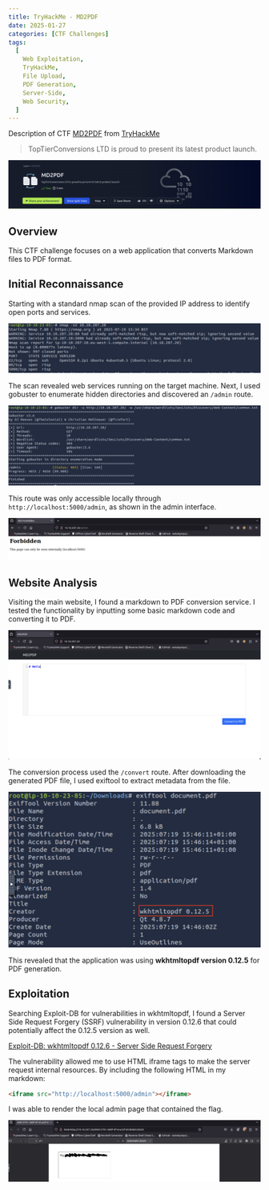 ```yaml
---
title: TryHackMe - MD2PDF
date: 2025-01-27
categories: [CTF Challenges]
tags:
  [
    Web Exploitation,
    TryHackMe,
    File Upload,
    PDF Generation,
    Server-Side,
    Web Security,
  ]
---
```


Description of CTF [MD2PDF](https://tryhackme.com/room/md2pdf) from [TryHackMe](https://tryhackme.com/)

> TopTierConversions LTD is proud to present its latest product launch.

![img-description](/assets/img/thm-md2pdf-banner.png)

## Overview

This CTF challenge focuses on a web application that converts Markdown files to PDF format.

## Initial Reconnaissance

Starting with a standard nmap scan of the provided IP address to identify open ports and services.

![img-description](/assets/img/thm-md2pdf-nmap-scan.png)

The scan revealed web services running on the target machine. Next, I used gobuster to enumerate hidden directories and discovered an `/admin` route.

![img-description](/assets/img/thm-md2pdf-gobuster-scan.png)

This route was only accessible locally through `http://localhost:5000/admin`, as shown in the admin interface.

![img-description](/assets/img/thm-md2pdf-admin-site.png)

## Website Analysis

Visiting the main website, I found a markdown to PDF conversion service. I tested the functionality by inputting some basic markdown code and converting it to PDF.

![img-description](/assets/img/thm-md2pdf-website.png)

The conversion process used the `/convert` route. After downloading the generated PDF file, I used exiftool to extract metadata from the file.

![img-description](/assets/img/thm-md2pdf-exiftool.png)

This revealed that the application was using **wkhtmltopdf version 0.12.5** for PDF generation.

## Exploitation

Searching Exploit-DB for vulnerabilities in wkhtmltopdf, I found a Server Side Request Forgery (SSRF) vulnerability in version 0.12.6 that could potentially affect the 0.12.5 version as well.

[Exploit-DB: wkhtmltopdf 0.12.6 - Server Side Request Forgery](https://www.exploit-db.com/exploits/51039)

The vulnerability allowed me to use HTML iframe tags to make the server request internal resources. By including the following HTML in my markdown:

```html
<iframe src="http://localhost:5000/admin"></iframe>
```

I was able to render the local admin page that contained the flag.

![img-description](/assets/img/thm-md2pdf-flag-censored.png)
